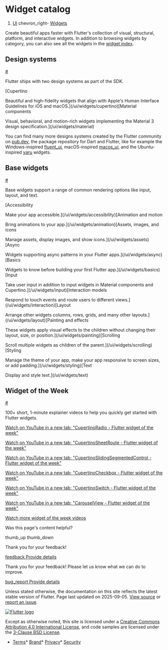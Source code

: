 Widget catalog
==============

1. [UI](/ui) chevron\_right- [Widgets](/ui/widgets)

Create beautiful apps faster with Flutter's collection of visual, structural, platform, and interactive widgets. In addition to browsing widgets by category, you can also see all the widgets in the [widget index](/reference/widgets).

Design systems
--------------

[#](#design-systems)

Flutter ships with two design systems as part of the SDK.

[Cupertino

Beautiful and high-fidelity widgets that align with Apple's Human Interface Guidelines for iOS and macOS.](/ui/widgets/cupertino)[Material components

Visual, behavioral, and motion-rich widgets implementing the Material 3 design specification.](/ui/widgets/material)

You can find many more designs systems created by the Flutter community on [pub.dev](https://pub.dev), the package repository for Dart and Flutter, like for example the Windows-inspired [fluent\_ui](https://pub.dev/packages/fluent_ui), macOS-inspired [macos\_ui](https://pub.dev/packages/macos_ui), and the Ubuntu-inspired [yaru](https://pub.dev/packages/yaru) widgets.

Base widgets
------------

[#](#base-widgets)

Base widgets support a range of common rendering options like input, layout, and text.

[Accessibility

Make your app accessible.](/ui/widgets/accessibility)[Animation and motion

Bring animations to your app.](/ui/widgets/animation)[Assets, images, and icons

Manage assets, display images, and show icons.](/ui/widgets/assets)[Async

Widgets supporting async patterns in your Flutter apps.](/ui/widgets/async)[Basics

Widgets to know before building your first Flutter app.](/ui/widgets/basics)[Input

Take user input in addition to input widgets in Material components and Cupertino.](/ui/widgets/input)[Interaction models

Respond to touch events and route users to different views.](/ui/widgets/interaction)[Layout

Arrange other widgets columns, rows, grids, and many other layouts.](/ui/widgets/layout)[Painting and effects

These widgets apply visual effects to the children without changing their layout, size, or position.](/ui/widgets/painting)[Scrolling

Scroll multiple widgets as children of the parent.](/ui/widgets/scrolling)[Styling

Manage the theme of your app, make your app responsive to screen sizes, or add padding.](/ui/widgets/styling)[Text

Display and style text.](/ui/widgets/text)

Widget of the Week
------------------

[#](#widget-of-the-week)

100+ short, 1-minute explainer videos to help you quickly get started with Flutter widgets.

[Watch on YouTube in a new tab: "CupertinoRadio - Flutter widget of the week"](https://www.youtube.com/watch/D0xwcz2IqAY)

[Watch on YouTube in a new tab: "CupertinoSheetRoute - Flutter widget of the week"](https://www.youtube.com/watch/5H-WvH5O29I)

[Watch on YouTube in a new tab: "CupertinoSlidingSegmentedControl - Flutter widget of the week"](https://www.youtube.com/watch/esnBf6V4C34)

[Watch on YouTube in a new tab: "CupertinoCheckbox - Flutter widget of the week"](https://www.youtube.com/watch/ua54JU7k1Us)

[Watch on YouTube in a new tab: "CupertinoSwitch - Flutter widget of the week"](https://www.youtube.com/watch/24tg_N4sdMQ)

[Watch on YouTube in a new tab: "CarouselView - Flutter widget of the week"](https://www.youtube.com/watch/GQ8ajYVF0bo)

[Watch more widget of the week videos](https://www.youtube.com/playlist?list=PLjxrf2q8roU23XGwz3Km7sQZFTdB996iG)

Was this page's content helpful?

thumb\_up thumb\_down

Thank you for your feedback!

 [feedback Provide details](https://github.com/flutter/website/issues/new?template=1_page_issue.yml&&page-url=https://docs.flutter.dev/ui/widgets/&page-source=https://github.com/flutter/website/tree/main/src/content/ui/widgets/index.md)

Thank you for your feedback! Please let us know what we can do to improve.

 [bug\_report Provide details](https://github.com/flutter/website/issues/new?template=1_page_issue.yml&&page-url=https://docs.flutter.dev/ui/widgets/&page-source=https://github.com/flutter/website/tree/main/src/content/ui/widgets/index.md)

Unless stated otherwise, the documentation on this site reflects the latest stable version of Flutter. Page last updated on 2025-09-05. [View source](https://github.com/flutter/website/tree/main/src/content/ui/widgets/index.md) or [report an issue](https://github.com/flutter/website/issues/new?template=1_page_issue.yml&&page-url=https://docs.flutter.dev/ui/widgets/&page-source=https://github.com/flutter/website/tree/main/src/content/ui/widgets/index.md "Report an issue with this page").

[![Flutter logo](/assets/images/branding/flutter/logo+text/horizontal/white.svg)](https://flutter.dev)

Except as otherwise noted, this site is licensed under a [Creative Commons Attribution 4.0 International License](https://creativecommons.org/licenses/by/4.0/), and code samples are licensed under the [3-Clause BSD License](https://opensource.org/licenses/BSD-3-Clause).

* [Terms](/tos "Terms of use")* [Brand](/brand "Brand usage guidelines")* [Privacy](https://policies.google.com/privacy "Privacy policy")* [Security](/security "Security philosophy and practices")

   